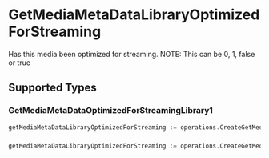 # GetMediaMetaDataLibraryOptimizedForStreaming

Has this media been optimized for streaming. NOTE: This can be 0, 1, false or true


## Supported Types

### GetMediaMetaDataOptimizedForStreamingLibrary1

```go
getMediaMetaDataLibraryOptimizedForStreaming := operations.CreateGetMediaMetaDataLibraryOptimizedForStreamingGetMediaMetaDataOptimizedForStreamingLibrary1(operations.GetMediaMetaDataOptimizedForStreamingLibrary1{/* values here */})
```

### 

```go
getMediaMetaDataLibraryOptimizedForStreaming := operations.CreateGetMediaMetaDataLibraryOptimizedForStreamingBoolean(bool{/* values here */})
```

